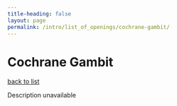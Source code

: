```yaml
---
title-heading: false
layout: page
permalink: /intro/list_of_openings/cochrane-gambit/
---
```


# Cochrane Gambit

[back to list](../../list_of_openings)

Description unavailable